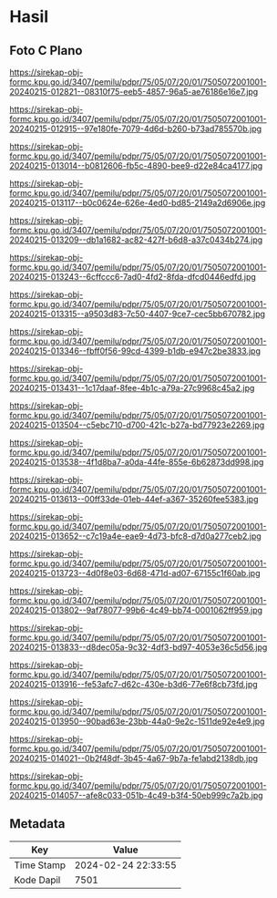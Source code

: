 # Hasil

## Foto C Plano

https://sirekap-obj-formc.kpu.go.id/3407/pemilu/pdpr/75/05/07/20/01/7505072001001-20240215-012821--08310f75-eeb5-4857-96a5-ae76186e16e7.jpg

https://sirekap-obj-formc.kpu.go.id/3407/pemilu/pdpr/75/05/07/20/01/7505072001001-20240215-012915--97e180fe-7079-4d6d-b260-b73ad785570b.jpg

https://sirekap-obj-formc.kpu.go.id/3407/pemilu/pdpr/75/05/07/20/01/7505072001001-20240215-013014--b0812606-fb5c-4890-bee9-d22e84ca4177.jpg

https://sirekap-obj-formc.kpu.go.id/3407/pemilu/pdpr/75/05/07/20/01/7505072001001-20240215-013117--b0c0624e-626e-4ed0-bd85-2149a2d6906e.jpg

https://sirekap-obj-formc.kpu.go.id/3407/pemilu/pdpr/75/05/07/20/01/7505072001001-20240215-013209--db1a1682-ac82-427f-b6d8-a37c0434b274.jpg

https://sirekap-obj-formc.kpu.go.id/3407/pemilu/pdpr/75/05/07/20/01/7505072001001-20240215-013243--6cffccc6-7ad0-4fd2-8fda-dfcd0446edfd.jpg

https://sirekap-obj-formc.kpu.go.id/3407/pemilu/pdpr/75/05/07/20/01/7505072001001-20240215-013315--a9503d83-7c50-4407-9ce7-cec5bb670782.jpg

https://sirekap-obj-formc.kpu.go.id/3407/pemilu/pdpr/75/05/07/20/01/7505072001001-20240215-013346--fbff0f56-99cd-4399-b1db-e947c2be3833.jpg

https://sirekap-obj-formc.kpu.go.id/3407/pemilu/pdpr/75/05/07/20/01/7505072001001-20240215-013431--1c17daaf-8fee-4b1c-a79a-27c9968c45a2.jpg

https://sirekap-obj-formc.kpu.go.id/3407/pemilu/pdpr/75/05/07/20/01/7505072001001-20240215-013504--c5ebc710-d700-421c-b27a-bd77923e2269.jpg

https://sirekap-obj-formc.kpu.go.id/3407/pemilu/pdpr/75/05/07/20/01/7505072001001-20240215-013538--4f1d8ba7-a0da-44fe-855e-6b62873dd998.jpg

https://sirekap-obj-formc.kpu.go.id/3407/pemilu/pdpr/75/05/07/20/01/7505072001001-20240215-013613--00ff33de-01eb-44ef-a367-35260fee5383.jpg

https://sirekap-obj-formc.kpu.go.id/3407/pemilu/pdpr/75/05/07/20/01/7505072001001-20240215-013652--c7c19a4e-eae9-4d73-bfc8-d7d0a277ceb2.jpg

https://sirekap-obj-formc.kpu.go.id/3407/pemilu/pdpr/75/05/07/20/01/7505072001001-20240215-013723--4d0f8e03-6d68-471d-ad07-67155c1f60ab.jpg

https://sirekap-obj-formc.kpu.go.id/3407/pemilu/pdpr/75/05/07/20/01/7505072001001-20240215-013802--9af78077-99b6-4c49-bb74-0001062ff959.jpg

https://sirekap-obj-formc.kpu.go.id/3407/pemilu/pdpr/75/05/07/20/01/7505072001001-20240215-013833--d8dec05a-9c32-4df3-bd97-4053e36c5d56.jpg

https://sirekap-obj-formc.kpu.go.id/3407/pemilu/pdpr/75/05/07/20/01/7505072001001-20240215-013916--fe53afc7-d62c-430e-b3d6-77e6f8cb73fd.jpg

https://sirekap-obj-formc.kpu.go.id/3407/pemilu/pdpr/75/05/07/20/01/7505072001001-20240215-013950--90bad63e-23bb-44a0-9e2c-1511de92e4e9.jpg

https://sirekap-obj-formc.kpu.go.id/3407/pemilu/pdpr/75/05/07/20/01/7505072001001-20240215-014021--0b2f48df-3b45-4a67-9b7a-fe1abd2138db.jpg

https://sirekap-obj-formc.kpu.go.id/3407/pemilu/pdpr/75/05/07/20/01/7505072001001-20240215-014057--afe8c033-051b-4c49-b3f4-50eb999c7a2b.jpg


## Metadata

| Key        | Value               |
| ---------- | ------------------- |
| Time Stamp | 2024-02-24 22:33:55 |
| Kode Dapil | 7501                |



